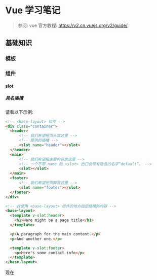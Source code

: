 # Vue 学习笔记
> 参阅: 
> vue 官方教程: https://v2.cn.vuejs.org/v2/guide/

## 基础知识

### 模板

### 组件

#### slot
##### 具名插槽
请看以下示例:
```html
<!-- <base-layout> 组件 -->
<div class="container">
  <header>
      <!-- 我们希望把页头放这里 -->
      <!-- 提供的插槽 -->
      <slot name="header"></slot>
  </header>
  <main>
      <!-- 我们希望把主要内容放这里 -->
      <!-- 一个不带 name 的 <slot> 出口会带有隐含的名字“default”。 -->
      <slot></slot>
  </main>
  <footer>
      <!-- 我们希望把页脚放这里 -->
      <slot name="footer"></slot>
  </footer>
</div>
```

```html
<!-- 在使用 <base-layout> 组件的地方指定插槽的内容 -->
<base-layout>
  <template v-slot:header>
    <h1>Here might be a page title</h1>
  </template>

  <p>A paragraph for the main content.</p>
  <p>And another one.</p>

  <template v-slot:footer>
    <p>Here's some contact info</p>
  </template>
</base-layout>
```

现在 <template> 元素中的所有内容都将会被传入相应的插槽。任何没有被包裹在带有 v-slot 的 <template> 中的内容都会被视为**默认插槽**的内容。
> 注意，如果具名插槽没有匹配的插槽内容传入，则该插槽不会渲染

## Vue Router
Vue Router 提供路由功能，使得应用程序在多个组件直接跳转更加优雅。

### 导航守卫

#### 完整的导航解析流程
1. 导航被触发。
2. 在失活的组件里调用 beforeRouteLeave 守卫。
3. 调用全局的 beforeEach 守卫。
4. 在重用的组件里调用 beforeRouteUpdate 守卫 (2.2+)。
5. 在路由配置里调用 beforeEnter。
6. 解析异步路由组件。
7. 在被激活的组件里调用 beforeRouteEnter。
8. 调用全局的 beforeResolve 守卫 (2.5+)。
9. 导航被确认。
10. 调用全局的 afterEach 钩子。
11. 触发 DOM 更新。
12. 调用 beforeRouteEnter 守卫中传给 next 的回调函数，创建好的组件实例会作为回调函数的参数传入。

## Vuex

## Vue CLi

## AntDesign
1. 使用命令行进行初始化
   ```shell
   vue create antd-demo
   ```
2. 执行 `npm run serve` 查看项目运行情况
3. 使用组件 
   ```shell
   npm i --save ant-design-vue
   ```
4. 使用 `babel-plugin-import` 来按需加载组件
    ```json
    // .babelrc or babel-loader option
    {
    "plugins": [
        ["import", { "libraryName": "ant-design-vue", "libraryDirectory": "es", "style": "css" }] // `style: true` 会加载 less 文件
    ]
    }    
    ```
    然后只需从 ant-design-vue 引入模块即可，无需单独引入样式。等同于下面手动引入的方式。
    ```js
    // babel-plugin-import 会帮助你加载 JS 和 CSS
    import { DatePicker } from 'ant-design-vue';
     ```
5. 